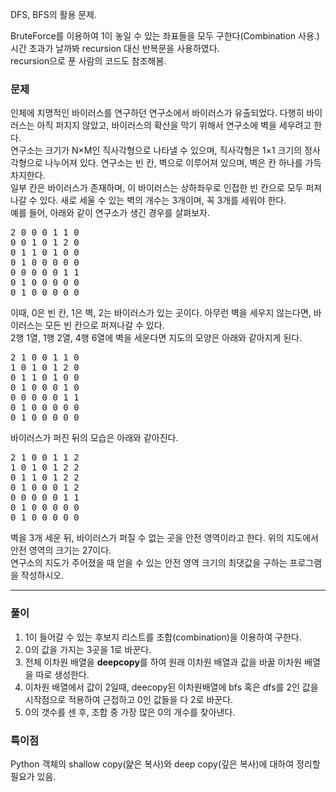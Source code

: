 DFS, BFS의 활용 문제.   

BruteForce를 이용하여 1이 놓일 수 있는 좌표들을 모두 구한다(Combination 사용.)   
시간 초과가 날까봐 recursion 대신 반복문을 사용하였다.   
recursion으로 푼 사람의 코드도 참조해봄.   
   
### 문제
   
인체에 치명적인 바이러스를 연구하던 연구소에서 바이러스가 유출되었다. 다행히 바이러스는 아직 퍼지지 않았고, 바이러스의 확산을 막기 위해서 연구소에 벽을 세우려고 한다.   
연구소는 크기가 N×M인 직사각형으로 나타낼 수 있으며, 직사각형은 1×1 크기의 정사각형으로 나누어져 있다. 연구소는 빈 칸, 벽으로 이루어져 있으며, 벽은 칸 하나를 가득 차지한다.   
일부 칸은 바이러스가 존재하며, 이 바이러스는 상하좌우로 인접한 빈 칸으로 모두 퍼져나갈 수 있다. 새로 세울 수 있는 벽의 개수는 3개이며, 꼭 3개를 세워야 한다.   
예를 들어, 아래와 같이 연구소가 생긴 경우를 살펴보자.   

<pre>
2 0 0 0 1 1 0
0 0 1 0 1 2 0
0 1 1 0 1 0 0
0 1 0 0 0 0 0
0 0 0 0 0 1 1
0 1 0 0 0 0 0
0 1 0 0 0 0 0
</pre>
   
이때, 0은 빈 칸, 1은 벽, 2는 바이러스가 있는 곳이다. 아무런 벽을 세우지 않는다면, 바이러스는 모든 빈 칸으로 퍼져나갈 수 있다.   
2행 1열, 1행 2열, 4행 6열에 벽을 세운다면 지도의 모양은 아래와 같아지게 된다.   
   
<pre>
2 1 0 0 1 1 0
1 0 1 0 1 2 0
0 1 1 0 1 0 0
0 1 0 0 0 1 0
0 0 0 0 0 1 1
0 1 0 0 0 0 0
0 1 0 0 0 0 0
</pre>
   
바이러스가 퍼진 뒤의 모습은 아래와 같아진다.   
   
<pre>
2 1 0 0 1 1 2
1 0 1 0 1 2 2
0 1 1 0 1 2 2
0 1 0 0 0 1 2
0 0 0 0 0 1 1
0 1 0 0 0 0 0
0 1 0 0 0 0 0
</pre>
   
벽을 3개 세운 뒤, 바이러스가 퍼질 수 없는 곳을 안전 영역이라고 한다. 위의 지도에서 안전 영역의 크기는 27이다.   
연구소의 지도가 주어졌을 때 얻을 수 있는 안전 영역 크기의 최댓값을 구하는 프로그램을 작성하시오.   
   
-----------------------------------------
   
### 풀이   
   
  1. 1이 들어갈 수 있는 후보지 리스트를 조합(combination)을 이용하여 구한다.   
  2. 0의 값을 가지는 3곳을 1로 바꾼다.   
  3. 전체 이차원 배열을 **deepcopy**를 하여 원래 이차원 배열과 값을 바꿀 이차원 배열을 따로 생성한다.   
  4. 이차원 배열에서 값이 2일때, deecopy된 이차원배열에 bfs 혹은 dfs를 2인 값을 시작점으로 적용하여 근접하고 0인 값들을 다 2로 바꾼다.   
  5. 0의 갯수를 센 후, 조합 중 가장 많은 0의 개수를 찾아낸다.   
   
### 특이점
   
Python 객체의 shallow copy(얉은 복사)와 deep copy(깊은 복사)에 대하여 정리할 필요가 있음. 
